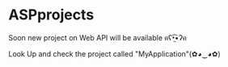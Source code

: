 # ASPprojects
Soon new project on Web API will be available ฅʕ•̫͡•ʔฅ

Look Up and check the project called "MyApplication"(✿◕‿◕✿)
